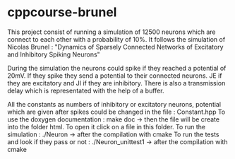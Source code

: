 # cppcourse-brunel
This project consist of running a simulation of 12500 neurons which are connect to each other with a probability of 10%. It
follows the simulation of Nicolas Brunel : "Dynamics of Sparsely Connected Networks of Excitatory and Inhibitory Spiking Neurons"

During the simulation the neurons could spike if they reached a potential of 20mV. If they spike they send a potential to their 
connected neurons. JE if they are excitatory and JI if they are inhibitory.
There is also a transmission delay which is representated with the help of a buffer.

All the constants as numbers of inhibitory or excitatory neurons, potential which are given after spikes could be changed in the 
file : Constant.hpp
To use the doxygen documentation : make doc -> then the file will be create into the folder html. To open it click on a file in this folder.
To run the simulation : ./Neuron -> after the compilation with cmake
To run the tests and look if they pass or not : ./Neuron_unittest1 -> after the compilation with cmake
